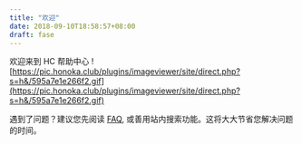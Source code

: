 ```yaml
---
title: "欢迎"
date: 2018-09-10T18:58:57+08:00
draft: fase
---
```

欢迎来到 HC 帮助中心
![https://pic.honoka.club/plugins/imageviewer/site/direct.php?s=h&/595a7e1e266f2.gif](https://pic.honoka.club/plugins/imageviewer/site/direct.php?s=h&/595a7e1e266f2.gif)

遇到了问题？建议您先阅读 [FAQ](/mix/_faq), 或善用站内搜索功能。这将大大节省您解决问题的时间。